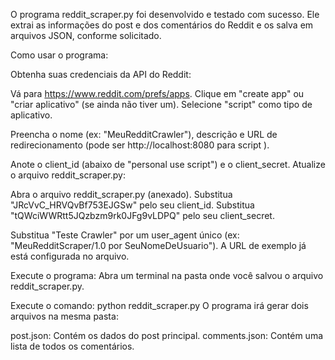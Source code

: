 O programa reddit_scraper.py foi desenvolvido e testado com sucesso. Ele extrai as informações do post e dos comentários do Reddit e os salva em arquivos JSON, conforme solicitado.

Como usar o programa:

Obtenha suas credenciais da API do Reddit:

Vá para https://www.reddit.com/prefs/apps.
Clique em "create app" ou "criar aplicativo" (se ainda não tiver um).
Selecione "script" como tipo de aplicativo.

Preencha o nome (ex: "MeuRedditCrawler"), descrição e URL de redirecionamento (pode ser http://localhost:8080 para script ).

Anote o client_id (abaixo de "personal use script") e o client_secret.
Atualize o arquivo reddit_scraper.py:


Abra o arquivo reddit_scraper.py (anexado).
Substitua "JRcVvC_HRVQvBf753EJGSw" pelo seu client_id.
Substitua "tQWciWWRtt5JQzbzm9rk0JFg9vLDPQ" pelo seu client_secret.

Substitua "Teste Crawler" por um user_agent único (ex: "MeuRedditScraper/1.0 por SeuNomeDeUsuario").
A URL de exemplo já está configurada no arquivo.

Execute o programa:
Abra um terminal na pasta onde você salvou o arquivo reddit_scraper.py.

Execute o comando: python reddit_scraper.py
O programa irá gerar dois arquivos na mesma pasta:

post.json: Contém os dados do post principal.
comments.json: Contém uma lista de todos os comentários.

